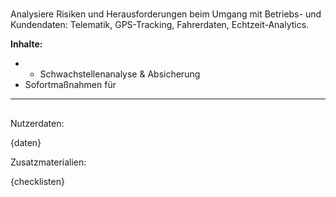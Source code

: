 # 
Analysiere Risiken und Herausforderungen beim Umgang mit Betriebs- und Kundendaten: Telematik, GPS-Tracking, Fahrerdaten, Echtzeit-Analytics.

**Inhalte:**
- - Schwachstellenanalyse & Absicherung
- Sofortmaßnahmen für 
---

## 
Nutzerdaten:

{daten}

Zusatzmaterialien:

{checklisten}